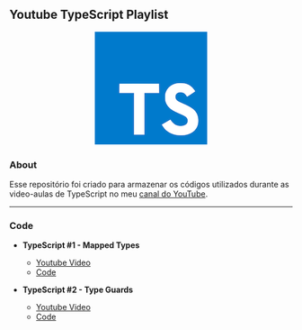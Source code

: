 ## Youtube TypeScript Playlist

<p align="center">
  <img src="typescript.png" />
</p>

### About

Esse repositório foi criado para armazenar os códigos utilizados durante as video-aulas de TypeScript no meu [canal do YouTube](https://www.youtube.com/channel/UCsxY6tVQED5YBALHpHLuXQw).

---

### Code

- **TypeScript #1 - Mapped Types**

  - [Youtube Video](https://www.youtube.com/watch?v=l2a7xc7t1ko)
  - [Code](/videos/1-mapped-types.md)

- **TypeScript #2 - Type Guards**
  - [Youtube Video](https://www.youtube.com/watch?v=QK_45Wf9tmI)
  - [Code](/videos/2-type-guards.md)
